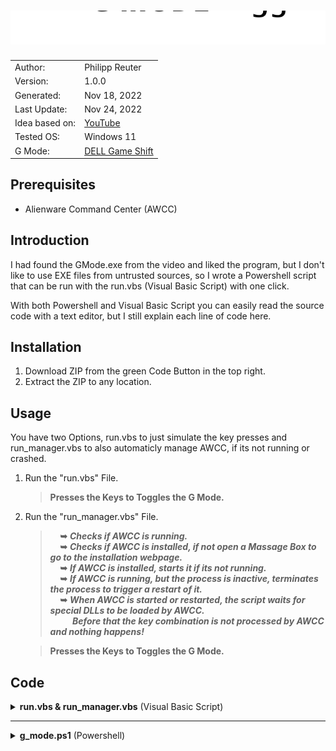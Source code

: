 # <a align="center"><img src="GMode.svg"/></a>

<table>
    <tr>
        <td>Author:</td>
        <td>Philipp Reuter</td>
    </tr>
    <tr>
        <td>Version:</td>
        <td>1.0.0</td>
    </tr>
    <tr>
        <td>Generated:</td>
        <td>Nov 18, 2022</td>
    </tr>
    <tr>
        <td>Last Update:</td>
        <td>Nov 24, 2022</td>
    </tr>
    <tr>
        <td>Idea based on:</td>
        <td><a href="https://www.youtube.com/watch?v=_uyORohSWvU">YouTube</a></td>
    </tr>
    <tr>
        <td>Tested OS:</td>
        <td>Windows 11</td>
    </tr>
    <tr>
        <td>G Mode:</td>
        <td><a href="https://www.dell.com/support/kbdoc/de-de/000132265/introduction-to-the-new-features-of-the-x500-g-series-of-gaming-notebooks?lang=en#Game_Shift">DELL Game Shift</a></td>
    </tr>
</table>

## Prerequisites

- Alienware Command Center (AWCC)

## Introduction

I had found the GMode.exe from the video and liked the program, but I don't like to use EXE files from untrusted sources, so I wrote a Powershell script that can be run with the run.vbs (Visual Basic Script) with one click.

With both Powershell and Visual Basic Script you can easily read the source code with a text editor, but I still explain each line of code here.

## Installation

1. Download ZIP from the green Code Button in the top right.
2. Extract the ZIP to any location.

## Usage

You have two Options, run.vbs to just simulate the key presses and run_manager.vbs to also automaticly manage AWCC, if its not running or crashed.

1. Run the "run.vbs" File.
   > **Presses the Keys to Toggles the G Mode.**
2. Run the "run_manager.vbs" File.
   > &nbsp;&nbsp;&nbsp;&nbsp;**&#x27A5;** ***Checks if AWCC is running.***</br >
   > &nbsp;&nbsp;&nbsp;&nbsp;**&#x27A5;** ***Checks if AWCC is installed, if not open a Massage Box to go to the installation webpage.***</br >
   > &nbsp;&nbsp;&nbsp;&nbsp;**&#x27A5;** ***If AWCC is installed, starts it if its not running.***</br >
   > &nbsp;&nbsp;&nbsp;&nbsp;**&#x27A5;** ***If AWCC is running, but the process is inactive, terminates the process to trigger a restart of it.***</br >
   > &nbsp;&nbsp;&nbsp;&nbsp;**&#x27A5;** ***When AWCC is started or restarted, the script waits for special DLLs to be loaded by AWCC.***</br >
   > &nbsp;&nbsp;&nbsp;&nbsp;&nbsp;&nbsp;&nbsp;&nbsp; ***Before that the key combination is not processed by AWCC and nothing happens!***

   > **Presses the Keys to Toggles the G Mode.**

## Code

<details><summary><b>run.vbs & run_manager.vbs</b> (Visual Basic Script)</summary>
<p>

```vb
current_directory = CreateObject("Scripting.FileSystemObject").GetAbsolutePathName(".")
```

&nbsp;&nbsp;&nbsp;&nbsp;**&#x27A5;** **_Get the current directory._**

```vb
ps1_script_path = current_directory & "\g_mode.ps1"
```

&nbsp;&nbsp;&nbsp;&nbsp;**&#x27A5;** **_Concatenate current directory with file name to get the path to the script._**

```vb
cmd = "powershell.exe " & ps1_script_path
```

&nbsp;&nbsp;&nbsp;&nbsp;**&#x27A5;** **_Define the command to run the script._**

```vb
CreateObject("Wscript.Shell").Run cmd, 0, True
```

&nbsp;&nbsp;&nbsp;&nbsp;**&#x27A5;** **_Run the Script and hide the console._**

</p>
</details>

---

<details><summary><b>g_mode.ps1</b> (Powershell)</summary>
<p>

```powershell
Add-Type -MemberDefinition '[DllImport("user32.dll")] public static extern void keybd_event(byte bVk, byte bScan, uint dwFlags,UIntPtr dwExtraInfo);' -name t -namespace w32
```

&nbsp;&nbsp;&nbsp;&nbsp;**&#x27A5;** **_Import the "user32.dll" so we can use the keybd_event function._**

```powershell
[w32.t]::keybd_event(0x80,0,0,[UIntPtr]::Zero)
```

&nbsp;&nbsp;&nbsp;&nbsp;**&#x27A5;** **_Use the keybd_event function to press Key Code 0x80 (128)._**

```powershell
[w32.t]::keybd_event(0x80,0,0x2,[UIntPtr]::Zero)
```

&nbsp;&nbsp;&nbsp;&nbsp;**&#x27A5;** **_Use the keybd_event function to release Key Code 0x80 (128)._**

</p>
</details>
